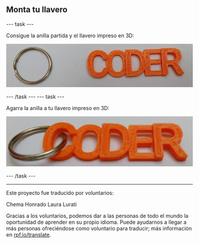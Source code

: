 ## Monta tu llavero

--- task ---

Consigue la anilla partida y el llavero impreso en 3D:

![captura de pantalla](images/coder-splitring-keyring.png)

--- /task --- --- task ---

Agarra la anilla a tu llavero impreso en 3D:

![captura de pantalla](images/coder-keyring.png)

--- /task ---	

***

Este proyecto fue traducido por voluntarios:

Chema Honrado
Laura Lurati

Gracias a los voluntarios, podemos dar a las personas de todo el mundo la oportunidad de aprender en su propio idioma. Puede ayudarnos a llegar a más personas ofreciéndose como voluntario para traducir; más información en [rpf.io/translate](https://rpf.io/translate).
